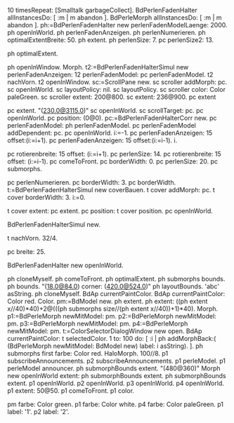 10 timesRepeat: [Smalltalk garbageCollect].
BdPerlenFadenHalter allInstancesDo: [ :m | m abandon ].
BdPerleMorph allInstancesDo: [ :m | m abandon ].
ph:=BdPerlenFadenHalter new perlenFadenModelLaenge: 2000.  
ph openInWorld.
ph perlenFadenAnzeigen.
ph perlenNumerieren.
ph optimalExtentBreite: 50.
ph extent.
ph perlenSize: 7.
pc perlenSize2: 13.

ph optimalExtent.

ph openInWindow.
Morph.
t2:=BdPerlenFadenHalterSimul new perlenFadenAnzeigen: 12 perlenFadenModel: pc perlenFadenModel.
t2 nachVorn.
t2 openInWindow.
sc:=ScrollPane new.
sc scroller addMorph: pc.
sc openInWorld.
sc layoutPolicy: nil.
sc layoutPolicy.
sc scroller color: Color paleGreen.
sc scroller extent: 200@800.
sc extent: 236@900.
pc extent

pc extent.
 "(230.0@3115.0)"
sc openInWorld.
sc scrollTarget: pc.
pc openInWorld.
pc position: (0@0).
pc:=BdPerlenFadenHalterCorr new.
pc perlenFadenModel: ph perlenFadenModel.
pc perlenFadenModel addDependent: pc.
pc openInWorld.
i:=-1.
pc perlenFadenAnzeigen: 15 offset:(i:=i+1).
pc perlenFadenAnzeigen: 15 offset:(i:=i-1).
i.

pc rotierenbreite: 15 offset: (i:=i+1).
pc perlenSize: 14.
pc rotierenbreite: 15 offset: (i:=i-1).
pc comeToFront.
pc borderWidth: 0.
pc perlenSize: 20.
pc submorphs.


pc perlenNumerieren.
pc borderWidth: 3.
pc borderWidth.
t:=BdPerlenFadenHalterSimul new coverBauen.
t cover addMorph: pc.
t cover borderWidth: 3.
i:=0.

t cover extent: pc extent.
pc position: t cover position.
pc openInWorld.

BdPerlenFadenHalterSimul new.

t nachVorn.
32/4.



pc breite: 25.



BdPerlenFadenHalter new openInWorld.

ph cloneMyself.
ph comeToFront.
ph optimalExtent.
ph submorphs bounds.
ph bounds.
 "(18.0@84.0) corner: (420.0@524.0)"
ph layoutBounds.
'abc' asString.
ph cloneMyself.
BdAp currentPaintColor.
BdAp currentPaintColor: Color red.
Color.
pm:=BdModel new.
ph extent.
ph extent: ((ph extent x//40)*40)+2@(((ph submorphs size//(ph extent x//40))+1)*40).
Morph.
p1:=BdPerleMorph newMitModel: pm.
p2:=BdPerleMorph newMitModel: pm.
p3:=BdPerleMorph newMitModel: pm.
p4:=BdPerleMorph newMitModel: pm.
t:=ColorSelectorDialogWindow new open.
BdAp currentPaintColor: t selectedColor.
1 to: 100 do: [ :i | ph addMorphBack:( (BdPerleMorph newMitModel: BdModel new) label: i asString). ].
ph submorphs first farbe: Color red.
HaloMorph.
100//8.
p1 subscribeAnnouncements.
p2 subscribeAnnouncements.
p1 perleModel.
p1 perleModel announcer.
ph submorphBounds extent.
 "(480@360)"
Morph new openInWorld extent: ph submorphBounds extent.
ph submorphBounds extent. 
p1 openInWorld.
p2 openInWorld.
p3 openInWorld.
p4 openInWorld.
p1 extent: 50@50.
p1 comeToFront.
p1 color.

pm farbe: Color green.
p1 farbe: Color white.
p4 farbe: Color paleGreen.
p1 label: '1'.
p2 label: '2'.